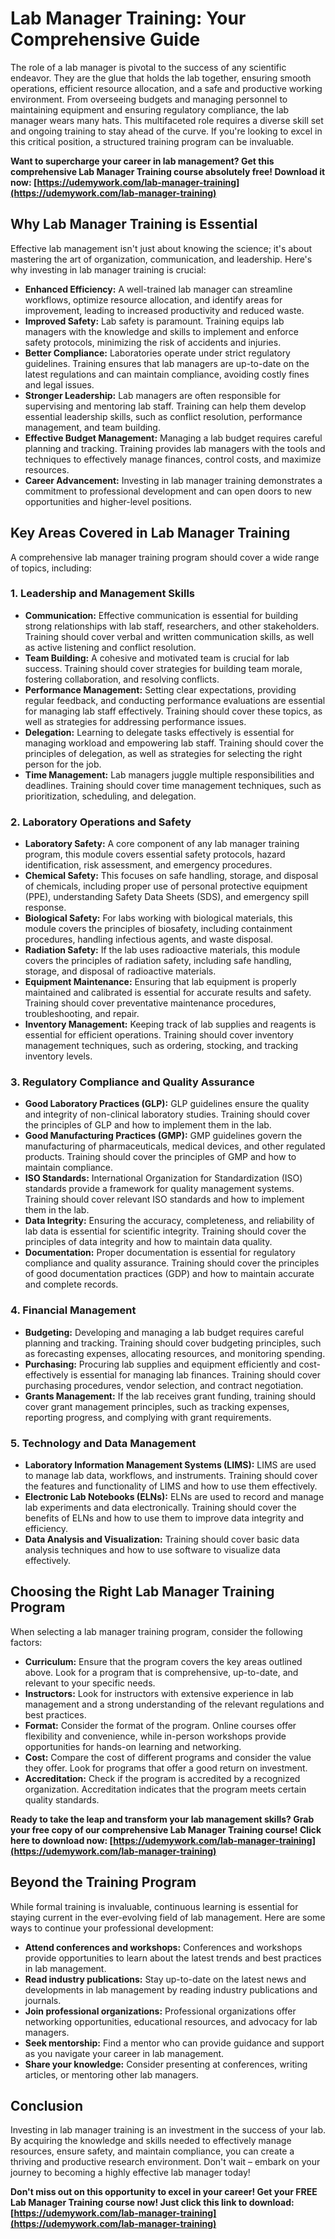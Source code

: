 # Lab Manager Training: Your Comprehensive Guide

The role of a lab manager is pivotal to the success of any scientific endeavor. They are the glue that holds the lab together, ensuring smooth operations, efficient resource allocation, and a safe and productive working environment. From overseeing budgets and managing personnel to maintaining equipment and ensuring regulatory compliance, the lab manager wears many hats. This multifaceted role requires a diverse skill set and ongoing training to stay ahead of the curve. If you're looking to excel in this critical position, a structured training program can be invaluable.

**Want to supercharge your career in lab management? Get this comprehensive Lab Manager Training course absolutely free! Download it now: [https://udemywork.com/lab-manager-training](https://udemywork.com/lab-manager-training)**

## Why Lab Manager Training is Essential

Effective lab management isn't just about knowing the science; it's about mastering the art of organization, communication, and leadership. Here's why investing in lab manager training is crucial:

*   **Enhanced Efficiency:** A well-trained lab manager can streamline workflows, optimize resource allocation, and identify areas for improvement, leading to increased productivity and reduced waste.
*   **Improved Safety:** Lab safety is paramount. Training equips lab managers with the knowledge and skills to implement and enforce safety protocols, minimizing the risk of accidents and injuries.
*   **Better Compliance:** Laboratories operate under strict regulatory guidelines. Training ensures that lab managers are up-to-date on the latest regulations and can maintain compliance, avoiding costly fines and legal issues.
*   **Stronger Leadership:** Lab managers are often responsible for supervising and mentoring lab staff. Training can help them develop essential leadership skills, such as conflict resolution, performance management, and team building.
*   **Effective Budget Management:** Managing a lab budget requires careful planning and tracking. Training provides lab managers with the tools and techniques to effectively manage finances, control costs, and maximize resources.
*   **Career Advancement:** Investing in lab manager training demonstrates a commitment to professional development and can open doors to new opportunities and higher-level positions.

## Key Areas Covered in Lab Manager Training

A comprehensive lab manager training program should cover a wide range of topics, including:

### 1. Leadership and Management Skills

*   **Communication:** Effective communication is essential for building strong relationships with lab staff, researchers, and other stakeholders. Training should cover verbal and written communication skills, as well as active listening and conflict resolution.
*   **Team Building:** A cohesive and motivated team is crucial for lab success. Training should cover strategies for building team morale, fostering collaboration, and resolving conflicts.
*   **Performance Management:** Setting clear expectations, providing regular feedback, and conducting performance evaluations are essential for managing lab staff effectively. Training should cover these topics, as well as strategies for addressing performance issues.
*   **Delegation:** Learning to delegate tasks effectively is essential for managing workload and empowering lab staff. Training should cover the principles of delegation, as well as strategies for selecting the right person for the job.
*   **Time Management:** Lab managers juggle multiple responsibilities and deadlines. Training should cover time management techniques, such as prioritization, scheduling, and delegation.

### 2. Laboratory Operations and Safety

*   **Laboratory Safety:** A core component of any lab manager training program, this module covers essential safety protocols, hazard identification, risk assessment, and emergency procedures.
*   **Chemical Safety:** This focuses on safe handling, storage, and disposal of chemicals, including proper use of personal protective equipment (PPE), understanding Safety Data Sheets (SDS), and emergency spill response.
*   **Biological Safety:** For labs working with biological materials, this module covers the principles of biosafety, including containment procedures, handling infectious agents, and waste disposal.
*   **Radiation Safety:** If the lab uses radioactive materials, this module covers the principles of radiation safety, including safe handling, storage, and disposal of radioactive materials.
*   **Equipment Maintenance:** Ensuring that lab equipment is properly maintained and calibrated is essential for accurate results and safety. Training should cover preventative maintenance procedures, troubleshooting, and repair.
*   **Inventory Management:** Keeping track of lab supplies and reagents is essential for efficient operations. Training should cover inventory management techniques, such as ordering, stocking, and tracking inventory levels.

### 3. Regulatory Compliance and Quality Assurance

*   **Good Laboratory Practices (GLP):** GLP guidelines ensure the quality and integrity of non-clinical laboratory studies. Training should cover the principles of GLP and how to implement them in the lab.
*   **Good Manufacturing Practices (GMP):** GMP guidelines govern the manufacturing of pharmaceuticals, medical devices, and other regulated products. Training should cover the principles of GMP and how to maintain compliance.
*   **ISO Standards:** International Organization for Standardization (ISO) standards provide a framework for quality management systems. Training should cover relevant ISO standards and how to implement them in the lab.
*   **Data Integrity:** Ensuring the accuracy, completeness, and reliability of lab data is essential for scientific integrity. Training should cover the principles of data integrity and how to maintain data quality.
*   **Documentation:** Proper documentation is essential for regulatory compliance and quality assurance. Training should cover the principles of good documentation practices (GDP) and how to maintain accurate and complete records.

### 4. Financial Management

*   **Budgeting:** Developing and managing a lab budget requires careful planning and tracking. Training should cover budgeting principles, such as forecasting expenses, allocating resources, and monitoring spending.
*   **Purchasing:** Procuring lab supplies and equipment efficiently and cost-effectively is essential for managing lab finances. Training should cover purchasing procedures, vendor selection, and contract negotiation.
*   **Grants Management:** If the lab receives grant funding, training should cover grant management principles, such as tracking expenses, reporting progress, and complying with grant requirements.

### 5. Technology and Data Management

*   **Laboratory Information Management Systems (LIMS):** LIMS are used to manage lab data, workflows, and instruments. Training should cover the features and functionality of LIMS and how to use them effectively.
*   **Electronic Lab Notebooks (ELNs):** ELNs are used to record and manage lab experiments and data electronically. Training should cover the benefits of ELNs and how to use them to improve data integrity and efficiency.
*   **Data Analysis and Visualization:** Training should cover basic data analysis techniques and how to use software to visualize data effectively.

## Choosing the Right Lab Manager Training Program

When selecting a lab manager training program, consider the following factors:

*   **Curriculum:** Ensure that the program covers the key areas outlined above. Look for a program that is comprehensive, up-to-date, and relevant to your specific needs.
*   **Instructors:** Look for instructors with extensive experience in lab management and a strong understanding of the relevant regulations and best practices.
*   **Format:** Consider the format of the program. Online courses offer flexibility and convenience, while in-person workshops provide opportunities for hands-on learning and networking.
*   **Cost:** Compare the cost of different programs and consider the value they offer. Look for programs that offer a good return on investment.
*   **Accreditation:** Check if the program is accredited by a recognized organization. Accreditation indicates that the program meets certain quality standards.

**Ready to take the leap and transform your lab management skills? Grab your free copy of our comprehensive Lab Manager Training course! Click here to download now: [https://udemywork.com/lab-manager-training](https://udemywork.com/lab-manager-training)**

## Beyond the Training Program

While formal training is invaluable, continuous learning is essential for staying current in the ever-evolving field of lab management. Here are some ways to continue your professional development:

*   **Attend conferences and workshops:** Conferences and workshops provide opportunities to learn about the latest trends and best practices in lab management.
*   **Read industry publications:** Stay up-to-date on the latest news and developments in lab management by reading industry publications and journals.
*   **Join professional organizations:** Professional organizations offer networking opportunities, educational resources, and advocacy for lab managers.
*   **Seek mentorship:** Find a mentor who can provide guidance and support as you navigate your career in lab management.
*   **Share your knowledge:** Consider presenting at conferences, writing articles, or mentoring other lab managers.

## Conclusion

Investing in lab manager training is an investment in the success of your lab. By acquiring the knowledge and skills needed to effectively manage resources, ensure safety, and maintain compliance, you can create a thriving and productive research environment. Don't wait – embark on your journey to becoming a highly effective lab manager today!

**Don't miss out on this opportunity to excel in your career! Get your FREE Lab Manager Training course now! Just click this link to download: [https://udemywork.com/lab-manager-training](https://udemywork.com/lab-manager-training)**
